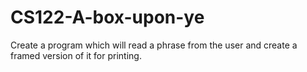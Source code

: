 # CS122-A-box-upon-ye
Create a program which will read a phrase from the user and create a framed version of it for printing. 
